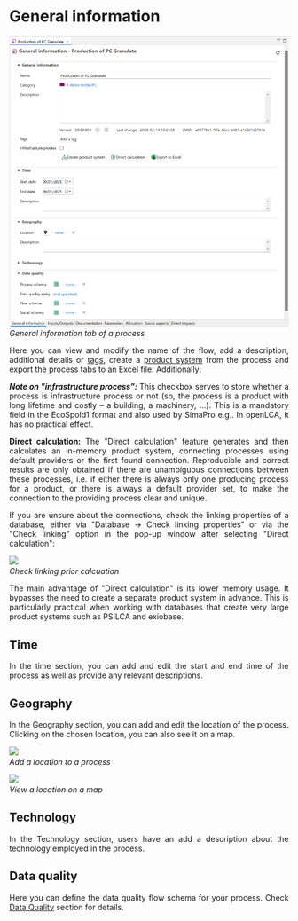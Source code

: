 <div style='text-align: justify;'>

# General information

![](../media/general_information_process.png)  
_General information tab of a process_

Here you can view and modify the name of the flow, add a description, additional details or [tags](../cheat/tags.md), create a [product system](../prod_sys/Creating.md) from the process and export the process tabs to an Excel file. Additionally:

**_Note on "infrastructure process":_** This checkbox serves to store whether a process is infrastructure process or not (so, the process is a product with long lifetime and costly – a building, a machinery, …). This is a mandatory field in the EcoSpold1 format and also used by SimaPro e.g.. In openLCA, it has no practical effect.

**Direct calculation:** The "Direct calculation" feature generates and then calculates an in-memory product system, connecting processes using default providers or the first found connection. Reproducible and correct results are only obtained if there are unambiguous connections between these processes, i.e. if either there is always only one producing process for a product, or there is always a default provider set, to make the connection to the providing process clear and unique. 

If you are unsure about the connections, check the linking properties of a database, either via "Database → Check linking properties" or via the "Check linking" option in the pop-up window after selecting "Direct calculation":

![](../media/check_linking_new.png)  
_Check linking prior calcuation_

The main advantage of "Direct calculation" is its lower memory usage. It bypasses the need to create a separate product system in advance. This is particularly practical when working with databases that create very large product systems such as PSILCA and exiobase.

## Time 
 
In the time section, you can add and edit the start and end time of the process as well as provide any relevant descriptions.
 
## Geography

In the Geography section, you can add and edit the location of the process. Clicking on the chosen location, you can also see it on a map. 

![](../media/add_location_process.png)  
_Add a location to a process_
 
![](../media/view_location_on_map.png)  
_View a location on a map_

## Technology 

In the Technology section, users have an add a description about the technology employed in the process.

## Data quality

Here you can define the data quality flow schema for your process. Check [Data Quality](../advanced_top/data_quality.md) section for details.

</div>